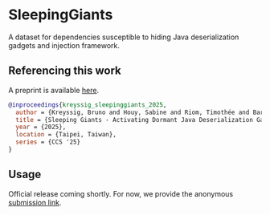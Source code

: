 # SleepingGiants

A dataset for dependencies susceptible to hiding Java deserialization gadgets and injection framework.

## Referencing this work

A preprint is available [here](https://arxiv.org/abs/2504.20485).

```bib
@inproceedings{kreyssig_sleepinggiants_2025,
  author = {Kreyssig, Bruno and Houy, Sabine and Riom, Timothée and Bartel, Alexandre},
  title = {Sleeping Giants - Activating Dormant Java Deserialization Gadget Chains through Stealthy Code Changes},
  year = {2025},
  location = {Taipei, Taiwan},
  series = {CCS '25}
}
```

## Usage

Official release coming shortly. For now, we provide the anonymous [submission link](https://zenodo.org/records/15039856?preview=1&token=eyJhbGciOiJIUzUxMiIsImlhdCI6MTc0MjIxODg4MiwiZXhwIjoxNzY3MTM5MTk5fQ.eyJpZCI6ImY4YzQ1ZDkwLTIwOGQtNDEzMy1iODVlLWFiYTc5ODljODQxNiIsImRhdGEiOnt9LCJyYW5kb20iOiJjZWIwMWZhMTA5N2U3NTU4ZWQ0MGVlMTA1OGE4OTIwNSJ9.iGAqYqGv1_MdFHnd8QcXtuS4mFO5zVvFLI78OyiKHqLD1phW5sYDkH_aTIrDAWximJK4WmlzN0KFp_bVCM-xVQ).



